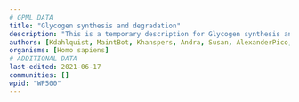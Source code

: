 ```yaml
---
# GPML DATA
title: "Glycogen synthesis and degradation"
description: "This is a temporary description for Glycogen synthesis and degradation"
authors: [Kdahlquist, MaintBot, Khanspers, Andra, Susan, AlexanderPico, HarmNijveen, Mkutmon, DeSl, Jessev1993, Fehrhart, Egonw, Eweitz, Finterly]
organisms: [Homo sapiens]
# ADDITIONAL DATA
last-edited: 2021-06-17
communities: []
wpid: "WP500"
---
```

